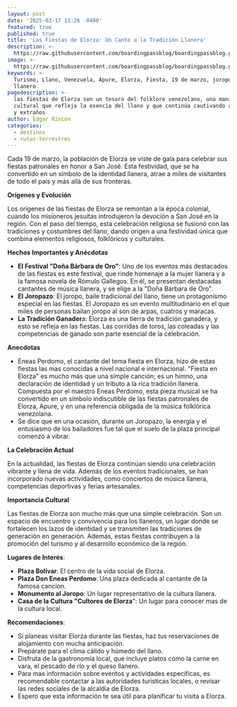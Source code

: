 ```yaml
---
layout: post
date: '2025-03-17 13:26 -0400'
featured: true
published: true
title: 'Las Fiestas de Elorza: Un Canto a la Tradición Llanera'
description: >-
  https://raw.githubusercontent.com/boardingpassblog/boardingpassblog.github.io/refs/heads/main/assets/images/ELORZA.jpg
image: >-
  https://raw.githubusercontent.com/boardingpassblog/boardingpassblog.github.io/refs/heads/main/assets/images/ELORZA.jpg
keywords: >-
  Turismo, Llano, Venezuela, Apure, Elorza, Fiesta, 19 de marzo, joropo, arpa,
  llanero
pagedescription: >-
  las fiestas de Elorza son un tesoro del folklore venezolano, una manifestación
  cultural que refleja la esencia del llano y que continúa cautivando a propios
  y extraños
author: Edgar Rincón
categories:
  - destinos
  - rutas-terrestres
---
```

Cada 19 de marzo, la población de Elorza se viste de gala para celebrar sus fiestas patronales en honor a San José. Esta festividad, que se ha convertido en un símbolo de la identidad llanera, atrae a miles de visitantes de todo el país y más allá de sus fronteras.

**Orígenes y Evolución**

Los orígenes de las fiestas de Elorza se remontan a la época colonial, cuando los misioneros jesuitas introdujeron la devoción a San José en la región. Con el paso del tiempo, esta celebración religiosa se fusionó con las tradiciones y costumbres del llano, dando origen a una festividad única que combina elementos religiosos, folklóricos y culturales.

**Hechos Importantes y Anécdotas**

- **El Festival "Doña Bárbara de Oro"**: Uno de los eventos más destacados de las fiestas es este festival, que rinde homenaje a la mujer llanera y a la famosa novela de Rómulo Gallegos. En él, se presentan destacadas cantantes de música llanera, y se elige a la "Doña Bárbara de Oro".
- **El Joropazo**: El joropo, baile tradicional del llano, tiene un protagonismo especial en las fiestas. El Joropazo es un evento multitudinario en el que miles de personas bailan joropo al son de arpas, cuatros y maracas.
- **La Tradición Ganader**a: Elorza es una tierra de tradición ganadera, y esto se refleja en las fiestas. Las corridas de toros, las coleadas y las competencias de ganado son parte esencial de la celebración.

**Anecdotas**

- Eneas Perdomo, el cantante del tema fiesta en Elorza, hizo de estas fiestas las mas conocidas a nivel nacional e internacional. "Fiesta en Elorza" es mucho más que una simple canción; es un himno, una declaración de identidad y un tributo a la rica tradición llanera. Compuesta por el maestro Eneas Perdomo, esta pieza musical se ha convertido en un símbolo indiscutible de las fiestas patronales de Elorza, Apure, y en una referencia obligada de la música folklórica venezolana.
- Se dice que en una ocasión, durante un Joropazo, la energía y el entusiasmo de los bailadores fue tal que el suelo de la plaza principal comenzó a vibrar.

**La Celebración Actual**

En la actualidad, las fiestas de Elorza continúan siendo una celebración vibrante y llena de vida. Además de los eventos tradicionales, se han incorporado nuevas actividades, como conciertos de música llanera, competencias deportivas y ferias artesanales.

**Importancia Cultural**

Las fiestas de Elorza son mucho más que una simple celebración. Son un espacio de encuentro y convivencia para los llaneros, un lugar donde se fortalecen los lazos de identidad y se transmiten las tradiciones de generación en generación. Además, estas fiestas contribuyen a la promoción del turismo y al desarrollo económico de la región.

**Lugares de Interés**:

- **Plaza Bolívar**: El centro de la vida social de Elorza.
- **Plaza Don Eneas Perdomo**: Una plaza dedicada al cantante de la famosa cancion.
- **Monumento al Joropo**: Un lugar representativo de la cultura llanera.
- **Casa de la Cultura "Cultores de Elorza**": Un lugar para conocer mas de la cultura local.

**Recomendaciones**:

- Si planeas visitar Elorza durante las fiestas, haz tus reservaciones de alojamiento con mucha anticipación.
- Prepárate para el clima cálido y húmedo del llano.
- Disfruta de la gastronomía local, que incluye platos como la carne en vara, el pescado de río y el queso llanero.
- Para mas información sobre eventos y actividades especificas, es recomendable contactar a las autoridades turisticas locales, o revisar las redes sociales de la alcaldia de Elorza.
- Espero que esta información te sea útil para planificar tu visita a Elorza.

